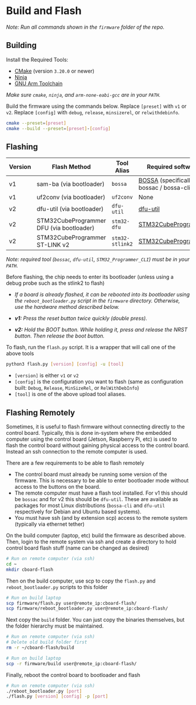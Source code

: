 # Build and Flash

*Note: Run all commands shown in the `firmware` folder of the repo.*

## Building

Install the Required Tools:

- [CMake](https://cmake.org/) (version `3.20.0` or newer)
- [Ninja](https://ninja-build.org/)
- [GNU Arm Toolchain](https://developer.arm.com/downloads/-/arm-gnu-toolchain-downloads)

*Make sure `cmake`, `ninja`, and `arm-none-eabi-gcc` are in your `PATH`.*

Build the firmware using the commands below. Replace `[preset]` with `v1` or `v2`. Replace `[config]` with `debug`, `release`, `minsizerel`, or `relwithdebinfo`.

```sh
cmake --preset=[preset]
cmake --build --preset=[preset]-[config]
```




## Flashing

| Version    | Flash Method                             | Tool Alias      | Required software                         |
| ---------- | ---------------------------------------- | --------------- | ----------------------------------------- |
| v1         | sam-ba (via bootloader)                  | `bossa`         | [BOSSA](http://www.shumatech.com/web/products/bossa) (specifically bossac / bossa-cli) |
| v1         | uf2conv (via bootloader)                 | `uf2conv`       | None |
| v2         | dfu-util (via bootloader)                | `dfu-util`      | [dfu-util](https://dfu-util.sourceforge.net/) |
| v2         | STM32CubeProgrammer DFU (via bootloader) | `stm32-dfu`     | [STM32CubeProgrammer](https://www.st.com/en/development-tools/stm32cubeprog.html) |
| v2         | STM32CubeProgrammer ST-LINK v2           | `stm32-stlink2` |[STM32CubeProgrammer](https://www.st.com/en/development-tools/stm32cubeprog.html) |

*Note: required tool (`bossac`, `dfu-util`, `STM32_Programmer_CLI`) must be in your `PATH`.*

Before flashing, the chip needs to enter its bootloader (unless using a debug probe such as the stlink2 to flash)

- *If a board is already flashed, it can be rebooted into its bootloader using the `reboot_bootloader.py` script in the `firmware` directory. Otherwise, use the hardware method described below.*

- ***v1:** Press the reset button twice quickly (double press).*

- ***v2:** Hold the BOOT button. While holding it, press and release the NRST button. Then release the boot button.*


To flash, run the `flash.py` script. It is a wrapper that will call one of the above tools

```sh
python3 flash.py [version] [config] -u [tool]
```

- `[version]` is either `v1` or `v2`
- `[config]` is the configuration you want to flash (same as configuration built: `Debug`, `Release`, `MinSizeRel`, or `RelWithDebInfo`)
- `[tool]` is one of the above upload tool aliases.


## Flashing Remotely

Sometimes, it is useful to flash firmware without connecting directly to the control board. Typically, this is done in-system where the embedded computer using the control board (Jetson, Raspberry Pi, etc) is used to flash the control board without gaining physical access to the control board. Instead an ssh connection to the remote computer is used.

There are a few requirements to be able to flash remotely

- The control board must already be running some version of the firmware. This is necessary to be able to enter bootloader mode without access to the buttons on the board.
- The remote computer must have a flash tool installed. For v1 this should be `bossac` and for v2 this should be `dfu-util`. These are available as packages for most Linux distributions (`bossa-cli` and `dfu-util` respectively for Debian and Ubuntu based systems).
- You must have ssh (and by extension scp) access to the remote system (typically via ethernet tether)

On the build computer (laptop, etc) build the firmware as described above. Then, login to the remote system via ssh and create a directory to hold control board flash stuff (name can be changed as desired)

```sh
# Run on remote computer (via ssh)
cd ~
mkdir cboard-flash
```

Then on the build computer, use scp to copy the `flash.py` and `reboot_bootloader.py` scripts to this folder

```sh
# Run on build laptop
scp firmware/flash.py user@remote_ip:cboard-flash/
scp firmware/reboot_bootloader.py user@remote_ip:cboard-flash/
```

Next copy the `build` folder. You can just copy the binaries themselves, but the folder hierarchy must be maintained.

```sh
# Run on remote computer (via ssh)
# Delete old build folder first
rm -r ~/cboard-flash/build

# Run on build laptop
scp -r firmware/build user@remote_ip:cboard-flash/
```

Finally, reboot the control board to bootloader and flash

```sh
# Run on remote computer (via ssh)
./reboot_bootloader.py [port]
./flash.py [version] [config] -p [port]
```
